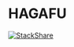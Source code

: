 # HAGAFU

[![StackShare](http://img.shields.io/badge/tech-stack-0690fa.svg?style=flat)](http://stackshare.io/hagafu/hagafu)
